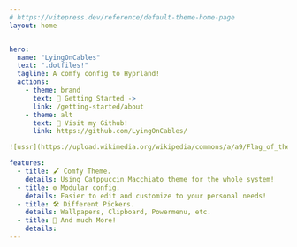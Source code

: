 ```yaml
---
# https://vitepress.dev/reference/default-theme-home-page
layout: home


hero:
  name: "LyingOnCables"
  text: ".dotfiles!"
  tagline: A comfy config to Hyprland!
  actions:
    - theme: brand
      text: 🏡 Getting Started ->
      link: /getting-started/about
    - theme: alt
      text: 🐙 Visit my Github!
      link: https://github.com/LyingOnCables/

![ussr](https://upload.wikimedia.org/wikipedia/commons/a/a9/Flag_of_the_Soviet_Union.svg)

features:
  - title: 🖌️ Comfy Theme.
    details: Using Catppuccin Macchiato theme for the whole system!
  - title: ⚙️ Modular config.
    details: Easier to edit and customize to your personal needs!
  - title: 🛠️ Different Pickers.
    details: Wallpapers, Clipboard, Powermenu, etc.
  - title: 👀 And much More!
    details:
---
```

